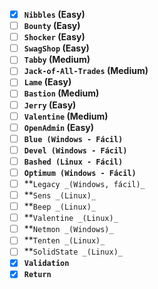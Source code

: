 

- [x] **`Nibbles` (Easy)**
- [ ] **`Bounty` (Easy)** 
- [ ] **`Shocker` (Easy)**
- [ ] **`SwagShop` (Easy)**  
- [ ] **`Tabby` (Medium)**
- [ ] **`Jack-of-All-Trades` (Medium)**
- [ ] **`Lame` (Easy)** 
- [ ] **`Bastion` (Medium)**
- [ ] **`Jerry` (Easy)**  
- [ ] **`Valentine` (Medium)**
- [ ] **`OpenAdmin` (Easy)** 
- [ ] **`Blue (Windows - Fácil)`**
- [ ] **`Devel (Windows - Fácil)`**
- [ ] **`Bashed (Linux - Fácil)`**
- [ ] **`Optimum (Windows - Fácil)`**
- [ ] **`Legacy _(Windows, fácil)_`
- [ ] **`Sens _(Linux)_`
- [ ] **`Beep _(Linux)_`
- [ ] **`Valentine _(Linux)_`
- [ ] **`Netmon _(Windows)_`
- [ ] **`Tenten _(Linux)_`
- [ ] **`SolidState _(Linux)_`
- [x] **`Validation`**
- [x] **`Return`**
